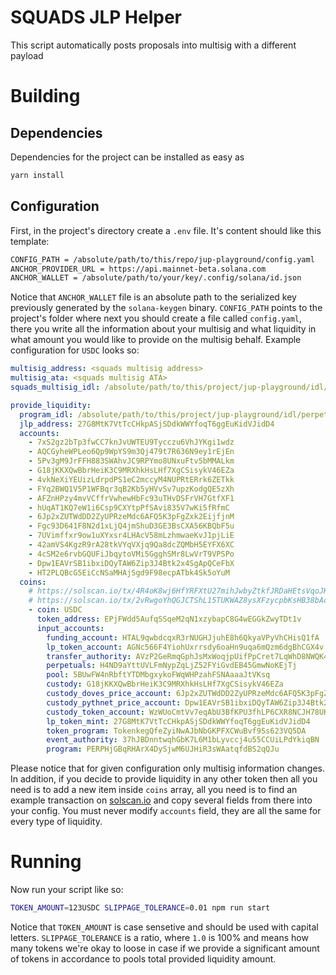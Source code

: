 # SQUADS JLP Helper

This script automatically posts proposals into multisig with a different payload

# Building

## Dependencies

Dependencies for the project can be installed as easy as

```bash
yarn install
```

## Configuration

First, in the project's directory create a `.env` file. It's content should like this template:

```bash
CONFIG_PATH = /absolute/path/to/this/repo/jup-playground/config.yaml
ANCHOR_PROVIDER_URL = https://api.mainnet-beta.solana.com
ANCHOR_WALLET = /absolute/path/to/your/key/.config/solana/id.json
```

Notice that `ANCHOR_WALLET` file is an absolute path to the serialized key previously generated by the `solana-keygen` binary.
`CONFIG_PATH` points to the project's folder where next you should create a file called `config.yaml`, there you write all the information about your multisig and what liquidity in what amount you would like to provide on the multisig behalf. Example configuration for `USDC` looks so:

```YAML
multisig_address: <squads multisig address>
multisig_ata: <squads multisig ATA>
squads_multisig_idl: /absolute/path/to/this/project/jup-playground/idl/squads_multisig.json

provide_liquidity:
  program_idl: /absolute/path/to/this/project/jup-playground/idl/perpetuals.json
  jlp_address: 27G8MtK7VtTcCHkpASjSDdkWWYfoqT6ggEuKidVJidD4
  accounts:
    - 7xS2gz2bTp3fwCC7knJvUWTEU9Tycczu6VhJYKgi1wdz
    - AQCGyheWPLeo6Qp9WpYS9m3Qj479t7R636N9ey1rEjEn
    - 5Pv3gM9JrFFH883SWAhvJC9RPYmo8UNxuFtv5bMMALkm
    - G18jKKXQwBbrHeiK3C9MRXhkHsLHf7XgCSisykV46EZa
    - 4vkNeXiYEUizLdrpdPS1eC2mccyM4NUPRtERrk6ZETkk
    - FYq2BWQ1V5P1WFBqr3qB2Kb5yHVvSv7upzKodgQE5zXh
    - AFZnHPzy4mvVCffrVwhewHbFc93uTHvDSFrVH7GtfXF1
    - hUqAT1KQ7eW1i6Csp9CXYtpPfSAvi835V7wKi5fRfmC
    - 6Jp2xZUTWdDD2ZyUPRzeMdc6AFQ5K3pFgZxk2EijfjnM
    - Fgc93D641F8N2d1xLjQ4jmShuD3GE3BsCXA56KBQbF5u
    - 7UVimffxr9ow1uXYxsr4LHAcV58mLzhmwaeKvJ1pjLiE
    - 42amVS4KgzR9rA28tkVYqVXjq9Qa8dcZQMbH5EYFX6XC
    - 4cSM2e6rvbGQUFiJbqytoVMi5GgghSMr8LwVrT9VPSPo
    - Dpw1EAVrSB1ibxiDQyTAW6Zip3J4Btk2x4SgApQCeFbX
    - HT2PLQBcG5EiCcNSaMHAjSgd9F98ecpATbk4Sk5oYuM
  coins:
    # https://solscan.io/tx/4R4oK8wj6HfYRFXtU27mihJwbyZtkfJRDaHEtsVqoJKu6CopCoSMCbDYVSn9Mn2CzgfvTbCNWkBrpXhQNtwHUodx
    # https://solscan.io/tx/2vRwgoYhQGJCTShL15TUKWAZ8ysXFzycpbKsHB38bAcsLBSKtgAwf9p5DbhUqnD57bXcTfXG5F5VinVcxsWDUUKN
    - coin: USDC
      token_address: EPjFWdd5AufqSSqeM2qN1xzybapC8G4wEGGkZwyTDt1v
      input_accounts:
        funding_account: HTAL9qwbdcqxR3rNUGHJjuhE8h6QkyaVPyVhCHisQ1fA
        lp_token_account: AGNc566F4YiohUxrrsdy6oaHn9uqa6mQzm6dgBhCGX4v
        transfer_authority: AVzP2GeRmqGphJsMxWoqjpUifPpCret7LqWhD8NWQK49
        perpetuals: H4ND9aYttUVLFmNypZqLjZ52FYiGvdEB45GmwNoKEjTj
        pool: 5BUwFW4nRbftYTDMbgxykoFWqWHPzahFSNAaaaJtVKsq
        custody: G18jKKXQwBbrHeiK3C9MRXhkHsLHf7XgCSisykV46EZa
        custody_doves_price_account: 6Jp2xZUTWdDD2ZyUPRzeMdc6AFQ5K3pFgZxk2EijfjnM
        custody_pythnet_price_account: Dpw1EAVrSB1ibxiDQyTAW6Zip3J4Btk2x4SgApQCeFbX
        custody_token_account: WzWUoCmtVv7eqAbU3BfKPU3fhLP6CXR8NCJH78UK9VS
        lp_token_mint: 27G8MtK7VtTcCHkpASjSDdkWWYfoqT6ggEuKidVJidD4
        token_program: TokenkegQfeZyiNwAJbNbGKPFXCWuBvf9Ss623VQ5DA
        event_authority: 37hJBDnntwqhGbK7L6M1bLyvccj4u55CCUiLPdYkiqBN
        program: PERPHjGBqRHArX4DySjwM6UJHiR3sWAatqfdBS2qQJu
```

Please notice that for given configuration only multisig information changes. In addition, if you decide to provide liquidity
in any other token then all you need is to add a new item inside `coins` array, all you need is to find an example transaction on [solscan.io](https://solscan.io) and copy several fields from there into your config. You must never modify `accounts` field, they are all the same for every type of liquidity.

# Running

Now run your script like so:

```bash
TOKEN_AMOUNT=123USDC SLIPPAGE_TOLERANCE=0.01 npm run start
```

Notice that `TOKEN_AMOUNT` is case sensetive and should be used with capital letters. `SLIPPAGE_TOLERANCE` is a ratio, where `1.0` is 100% and means how many tokens we're okay to loose in case if we provide a significant amount of tokens in accordance to pools total provided liquidity amount.
